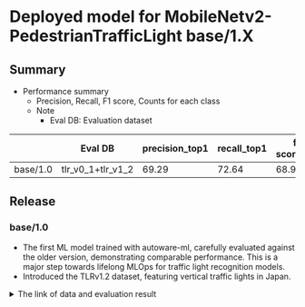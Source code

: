 # Deployed model for MobileNetv2-PedestrianTrafficLight base/1.X
## Summary

- Performance summary
  - Precision, Recall, F1 score, Counts for each class
  - Note
    - Eval DB: Evaluation dataset


|          | Eval DB           | precision_top1 | recall_top1 | f1-score_top1 | counts |
| -------- | ----------------- | -------------- | ----------- | ------------- | ------ |
| base/1.0 | tlr_v0_1+tlr_v1_2 | 69.29          | 72.64       | 68.94         | 1555   |

## Release
### base/1.0

- The first ML model trained with autoware-ml, carefully evaluated against the older version, demonstrating comparable performance. This is a major step towards lifelong MLOps for traffic light recognition models.
- Introduced the TLRv1.2 dataset, featuring vertical traffic lights in Japan.

<details>
<summary> The link of data and evaluation result </summary>

- model
  - Training dataset: tlr_v0_1 + tlr_v1_0_x2 + tlr_v1_0_xx1 + tlr_v1_2
  - Eval dataset: tlr_v1_2
  - [Config file path](../../../configs/t4dataset/MobileNetv2-PedestrianTrafficLight/mobilenet-v2_tlr_ped_t4dataset.py)
  - Deployed onnx model [[Google drive (for internal)]](https://evaluation.tier4.jp/evaluation/mlpackages/e104265c-2945-4b8a-ae68-13accc1c0af2/releases/d5ce3e03-dd72-4517-b416-7a63a84c9fd3?project_id=zWhWRzei&tab=reports)
  - Deployed onnx model [model-zoo]
    - [ped_traffic_light_classifier_mobilenetv2_batch_1.onnx](https://download.autoware-ml-model-zoo.tier4.jp/autoware-ml/models/mobilenet-v2/pedestrian_traffic_light/t4base/v1.0/ped_traffic_light_classifier_mobilenetv2_batch_1.onnx)
    - [ped_traffic_light_classifier_mobilenetv2_batch_4.onnx](https://download.autoware-ml-model-zoo.tier4.jp/autoware-ml/models/mobilenet-v2/pedestrian_traffic_light/t4base/v1.0/ped_traffic_light_classifier_mobilenetv2_batch_4.onnx)
    - [ped_traffic_light_classifier_mobilenetv2_batch_6.onnx](https://download.autoware-ml-model-zoo.tier4.jp/autoware-ml/models/mobilenet-v2/pedestrian_traffic_light/t4base/v1.0/ped_traffic_light_classifier_mobilenetv2_batch_6.onnx)
  - Deployed label file [[WebAuto (for internal)]](https://evaluation.tier4.jp/evaluation/mlpackages/e104265c-2945-4b8a-ae68-13accc1c0af2/releases/d5ce3e03-dd72-4517-b416-7a63a84c9fd3?project_id=zWhWRzei&tab=reports) [[model-zoo]](https://download.autoware-ml-model-zoo.tier4.jp/autoware-ml/models/mobilenet-v2/pedestrian_traffic_light/t4base/v1.0/lamp_labels_ped.txt)
  - Training results [[Google drive (for internal)]](https://drive.google.com/drive/folders/1PyyP0jvWpHA2TTBGKzElu4NMoF5HdJNT?usp=drive_link)
  - Training results [model-zoo]
    - [config.py](https://download.autoware-ml-model-zoo.tier4.jp/autoware-ml/models/mobilenet-v2/pedestrian_traffic_light/t4base/v1.0/mobilenet-v2_tlr_ped_t4dataset.py)
    - [checkpoint_best.pth](https://download.autoware-ml-model-zoo.tier4.jp/autoware-ml/models/mobilenet-v2/pedestrian_traffic_light/t4base/v1.0/best_multi-label_f1-score_top1_epoch_54.pth)
    - [checkpoint_last.pth](https://download.autoware-ml-model-zoo.tier4.jp/autoware-ml/models/mobilenet-v2/pedestrian_traffic_light/t4base/v1.0/epoch_300.pth)
    - [logs.zip](https://download.autoware-ml-model-zoo.tier4.jp/autoware-ml/models/mobilenet-v2/pedestrian_traffic_light/t4base/v1.0/logs.zip)
  - train time: (A40 * 1) * 5 hours ( Used less than 4 GB memory)

- Results
```python
Class-wise Metrics:
----------------------------------------------------------------------------
| Class Name           | Precision  | Recall     | F1-Score   | Counts     |
----------------------------------------------------------------------------
| crosswalk_red        | 95.22      | 95.12      | 95.17      | 942        |
| crosswalk_green      | 98.14      | 84.04      | 90.54      | 564        |
| crosswalk_unknown    | 14.50      | 38.78      | 21.11      | 49         |
----------------------------------------------------------------------------
Overall results:  precision_top1: 69.29     , recall_top1: 72.64     , f1-score_top1: 68.94     , support_top1: 1555.00

```

</details>
